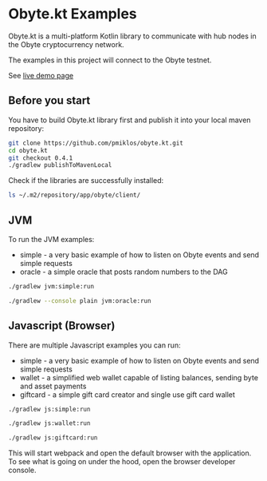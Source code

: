 # Obyte.kt Examples

Obyte.kt is a multi-platform Kotlin library to communicate with hub nodes in the Obyte cryptocurrency network.

The examples in this project will connect to the Obyte testnet.

See [live demo page](https://pmiklos.github.io/obyte.kt-samples/)

## Before you start

You have to build Obyte.kt library first and publish it into your local maven repository:

```bash
git clone https://github.com/pmiklos/obyte.kt.git
cd obyte.kt
git checkout 0.4.1
./gradlew publishToMavenLocal
```
Check if the libraries are successfully installed:
```bash
ls ~/.m2/repository/app/obyte/client/
```
## JVM

To run the JVM examples:

* simple - a very basic example of how to listen on Obyte events and send simple requests
* oracle - a simple oracle that posts random numbers to the DAG

```bash
./gradlew jvm:simple:run
```

```bash
./gradlew --console plain jvm:oracle:run
```

## Javascript (Browser) 

There are multiple Javascript examples you can run:

* simple - a very basic example of how to listen on Obyte events and send simple requests
* wallet - a simplified web wallet capable of listing balances, sending byte and asset payments
* giftcard - a simple gift card creator and single use gift card wallet

```bash
./gradlew js:simple:run
```

```bash
./gradlew js:wallet:run
```

```bash
./gradlew js:giftcard:run
```


This will start webpack and open the default browser with the application. To see what is going on under the hood, open the browser developer console.
